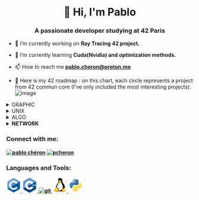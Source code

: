 <h1 align="center">👋 Hi, I'm Pablo</h1>
<h3 align="center">A passionate developer studying at 42 Paris</h3>

- 🔭 I’m currently working on **Ray Tracing 42 project.**

- 🌱 I’m currently learning **Cuda(Nvidia) and optimization methods.**

- 📫 How to reach me **pablo.cheron@proton.me**

- 🚀 Here is my 42 roadmap :
    on this chart, each circle represents a project from 42 commun core
    (I've only included the most interesting projects).
![image](https://github.com/pcheron-root/pcheron-root/assets/126467996/f2fe6e4b-cd49-4fbf-b118-680bb14f600e)

<details>
<summary>GRAPHIC</summary>

<strong>fractol</strong><br>
This project is about creating graphically fractals<br><br>

<strong>miniRT</strong><br>
This project is an introduction to RayTracing<br>
We have to render simple Computed-Generated-Images<br><br>

</details>
<details>
<summary>UNIX</summary>

<strong>pipex</strong><br>
The aim of the project is to reproduce operation of pipes in C.<br>
We also discover many UNIX concept like parent/child process or file descriptor duplication.<br><br>

<strong>minishell</strong><br>
This project is about creating a simple shell.<br><br>

</details>
<details>
<summary>ALGO</summary>

<strong>push_swap<br>
In this project, we have to sort data on a stack,<br>
with a limited set of instructions,<br>
using the smallest possible number of actions,<br>
for an optimized data sorting.<br><br>

<strong>modules C++</strong><br>
text<br>

</details>
<details>
<summary>NETWORK</summary>

<strong>born2beroot</strong><br>
This project aims to introduce you to the world of virtualization.<br>
I created my first virtual machine with VirtualBox.<br><br>

<strong>inception</strong><br>
text<br><br>

<strong>webserv</strong><br>
text<br><br>

<strong>transcendance</strong><br>
text<br><br>

</details>

<h3 align="left">Connect with me:</h3>
<p align="left">
<a href="https://linkedin.com/in/pablo chéron" target="blank"><img align="center" src="https://raw.githubusercontent.com/rahuldkjain/github-profile-readme-generator/master/src/images/icons/Social/linked-in-alt.svg" alt="pablo chéron" height="30" width="40" /></a>
<a href="https://www.leetcode.com/pcheron" target="blank"><img align="center" src="https://raw.githubusercontent.com/rahuldkjain/github-profile-readme-generator/master/src/images/icons/Social/leet-code.svg" alt="pcheron" height="30" width="40" /></a>
</p>

<h3 align="left">Languages and Tools:</h3>
<p align="left"> <a href="https://www.cprogramming.com/" target="_blank" rel="noreferrer"> <img src="https://raw.githubusercontent.com/devicons/devicon/master/icons/c/c-original.svg" alt="c" width="40" height="40"/> </a> <a href="https://www.w3schools.com/cpp/" target="_blank" rel="noreferrer"> <img src="https://raw.githubusercontent.com/devicons/devicon/master/icons/cplusplus/cplusplus-original.svg" alt="cplusplus" width="40" height="40"/> </a> <a href="https://git-scm.com/" target="_blank" rel="noreferrer"> <img src="https://www.vectorlogo.zone/logos/git-scm/git-scm-icon.svg" alt="git" width="40" height="40"/> </a> <a href="https://www.linux.org/" target="_blank" rel="noreferrer"> <img src="https://raw.githubusercontent.com/devicons/devicon/master/icons/linux/linux-original.svg" alt="linux" width="40" height="40"/> </a> <a href="https://www.python.org" target="_blank" rel="noreferrer"> <img src="https://raw.githubusercontent.com/devicons/devicon/master/icons/python/python-original.svg" alt="python" width="40" height="40"/> </a> </p>

